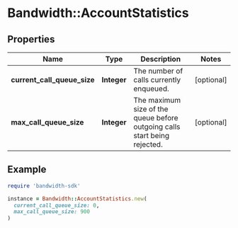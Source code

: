 # Bandwidth::AccountStatistics

## Properties

| Name | Type | Description | Notes |
| ---- | ---- | ----------- | ----- |
| **current_call_queue_size** | **Integer** | The number of calls currently enqueued. | [optional] |
| **max_call_queue_size** | **Integer** | The maximum size of the queue before outgoing calls start being rejected. | [optional] |

## Example

```ruby
require 'bandwidth-sdk'

instance = Bandwidth::AccountStatistics.new(
  current_call_queue_size: 0,
  max_call_queue_size: 900
)
```

